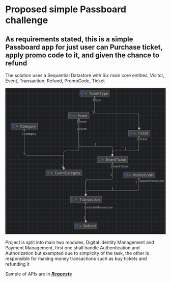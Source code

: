 # Proposed simple Passboard challenge

## As requirements stated, this is a simple Passboard app for just user can Purchase ticket, apply promo code to it, and given the chance to refund

The solution uses a Sequential Datastore with Six main core entities, Visitor, Event, Transaction, Refund, PromoCode, Ticket

![img.png](img.png)

Project is split into main two modules, Digital Identity Management and Payment Management, first one shall handle Authentication and Authorization but exempted due to simplicity of the task, the other is responsible for making money transactions such as buy tickets and refunding it

Sample of APIs are in [_**Requests**_](generated-requests.http)